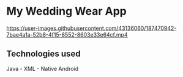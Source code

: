# My Wedding Wear App



https://user-images.githubusercontent.com/43136060/187470942-7bae4a1a-52b8-4f15-8552-8603e33e64cf.mp4



## Technologies used

Java - XML - Native Android
